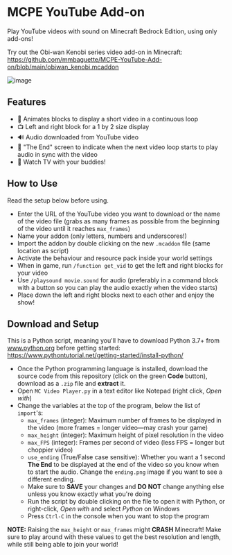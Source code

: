 ﻿# MCPE YouTube Add-on

Play YouTube videos with sound on Minecraft Bedrock Edition, using only add-ons!

Try out the Obi-wan Kenobi series video add-on in Minecraft: https://github.com/mmbaguette/MCPE-YouTube-Add-on/blob/main/obiwan_kenobi.mcaddon

![image](https://user-images.githubusercontent.com/76597978/172966574-0303623b-393f-4a9f-8e8a-f26462e9997d.png)

## Features
- 🎥 Animates blocks to display a short video in a continuous loop
- 📺 Left and right block for a 1 by 2 size display
- 🔊 Audio downloaded from YouTube video
- 🎫 "The End" screen to indicate when the next video loop starts to play audio in sync with the video
- 🍿 Watch TV with your buddies!

## How to Use
Read the setup below before using.
- Enter the URL of the YouTube video you want to download or the name of the video file (grabs as many frames as possible from the beginning of the video until it reaches `max_frames`)
- Name your addon (only letters, numbers and underscores!)
- Import the addon by double clicking on the new `.mcaddon` file (same location as script)
- Activate the behaviour and resource pack inside your world settings
- When in game, run `/function get_vid` to get the left and right blocks for your video
- Use `/playsound movie.sound` for audio (preferably in a command block with a button so you can play the audio exactly when the video starts)
- Place down the left and right blocks next to each other and enjoy the show!

## Download and Setup

This is a Python script, meaning you'll have to download Python 3.7+ from www.python.org before getting started: https://www.pythontutorial.net/getting-started/install-python/
- Once the Python programming language is installed, download the source code from this repository (click on the green **Code** button), download as a `.zip` file and **extract** it.
- Open `MC Video Player.py` in a text editor like Notepad (right click, *Open with*)
- Change the variables at the top of the program, below the list of `import`'s:
  -  `max_frames` (integer): Maximum number of frames to be displayed in the video (more frames = longer video—may crash your game)
  -  `max_height` (integer): Maximum height of pixel resolution in the video
  -  `max_FPS` (integer): Frames per second of video (less FPS = longer but choppier video)
  -  `use_ending` (True/False case sensitive): Whether you want a 1 second **The End** to be displayed at the end of the video so you know when to start the audio. Change the `ending.png` image if you want to see a different ending.
  -  Make sure to **SAVE** your changes and **DO NOT** change anything else unless you know exactly what you're doing
  -  Run the script by double clicking on the file to open it with Python, or right-click, *Open with* and select *Python* on Windows
  -  Press `Ctrl-C` in the console when you want to stop the program

**NOTE:** Raising the `max_height` or `max_frames` might **CRASH** Minecraft! Make sure to play around with these values to get the best resolution and length, while still being able to join your world!
